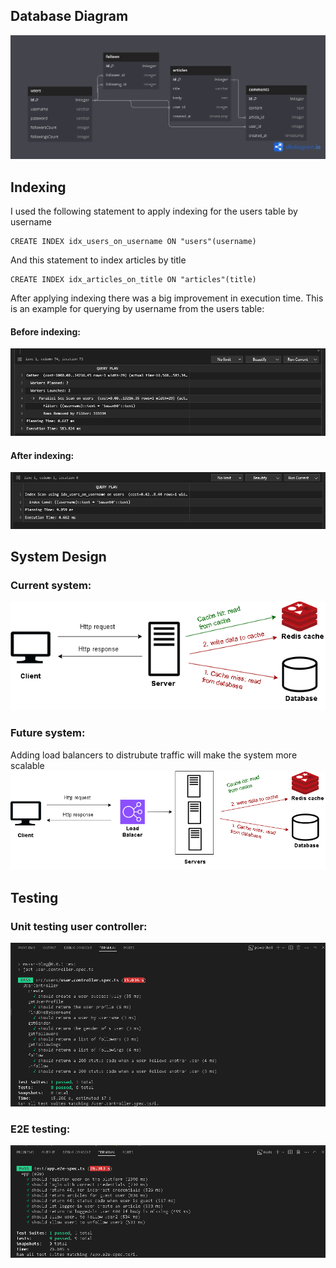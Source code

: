 ## Database Diagram
<img src="screenshots/database design.png"/>

## Indexing
I used the following statement to apply indexing for the users table by username
```
CREATE INDEX idx_users_on_username ON "users"(username)
```
And this statement to index articles by title
```
CREATE INDEX idx_articles_on_title ON "articles"(title)
```

After applying indexing there was a big improvement in execution time. This is an example for querying by username from the users table:
#### Before indexing:
<img src="screenshots/Without Indexing.png"/>

#### After indexing:
<img src="/With Indexing.png"/>

## System Design
### Current system:
<img src="screenshots/current system design.png"/>

### Future system:
Adding load balancers to distrubute traffic will make the system more scalable
<img src="screenshots/future system design.png"/>


## Testing
### Unit testing user controller:
<img src="screenshots/unit testing user controller.png"/>

### E2E testing:
<img src="screenshots/e2e testing.png"/>

